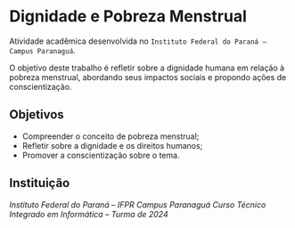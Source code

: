 # Dignidade e Pobreza Menstrual

Atividade acadêmica desenvolvida no `Instituto Federal do Paraná – Campus Paranaguá`.

O objetivo deste trabalho é refletir sobre a dignidade humana em relação à pobreza menstrual, abordando seus impactos sociais e propondo ações de conscientização.

## Objetivos

- Compreender o conceito de pobreza menstrual;
- Refletir sobre a dignidade e os direitos humanos;
- Promover a conscientização sobre o tema.

## Instituição

*Instituto Federal do Paraná – IFPR*
*Campus Paranaguá*
*Curso Técnico Integrado em Informática – Turma de 2024*
